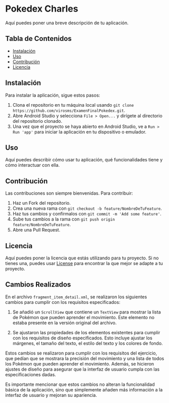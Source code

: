 # Pokedex Charles

Aquí puedes poner una breve descripción de tu aplicación.

## Tabla de Contenidos

- [Instalación](#instalación)
- [Uso](#uso)
- [Contribución](#contribución)
- [Licencia](#licencia)

## Instalación

Para instalar la aplicación, sigue estos pasos:

1. Clona el repositorio en tu máquina local usando `git clone https://github.com/virosms/ExamenFinalPokedex.git`.
2. Abre Android Studio y selecciona `File > Open...` y dirígete al directorio del repositorio clonado.
3. Una vez que el proyecto se haya abierto en Android Studio, ve a `Run > Run 'app'` para iniciar la aplicación en tu dispositivo o emulador.

## Uso

Aquí puedes describir cómo usar tu aplicación, qué funcionalidades tiene y cómo interactuar con ella.

## Contribución

Las contribuciones son siempre bienvenidas. Para contribuir:

1. Haz un Fork del repositorio.
2. Crea una nueva rama con `git checkout -b feature/NombreDeTuFeature`.
3. Haz tus cambios y confírmalos con `git commit -m 'Add some feature'`.
4. Sube tus cambios a la rama con `git push origin feature/NombreDeTuFeature`.
5. Abre una Pull Request.

## Licencia

Aquí puedes poner la licencia que estás utilizando para tu proyecto. Si no tienes una, puedes usar [License](https://choosealicense.com/licenses/gpl-3.0/) para encontrar la que mejor se adapte a tu proyecto.


## Cambios Realizados

En el archivo `fragment_item_detail.xml`, se realizaron los siguientes cambios para cumplir con los requisitos especificados:


1. Se añadió un `ScrollView` que contiene un `TextView` para mostrar la lista de Pokémon que pueden aprender el movimiento. Este elemento no estaba presente en la versión original del archivo.

2. Se ajustaron las propiedades de los elementos existentes para cumplir con los requisitos de diseño especificados. Esto incluye ajustar los márgenes, el tamaño del texto, el estilo del texto y los colores de fondo.

Estos cambios se realizaron para cumplir con los requisitos del ejercicio, que pedían que se mostrara la precisión del movimiento y una lista de todos los Pokémon que pueden aprender el movimiento. Además, se hicieron ajustes de diseño para asegurar que la interfaz de usuario cumpla con las especificaciones dadas.

Es importante mencionar que estos cambios no alteran la funcionalidad básica de la aplicación, sino que simplemente añaden más información a la interfaz de usuario y mejoran su apariencia.
